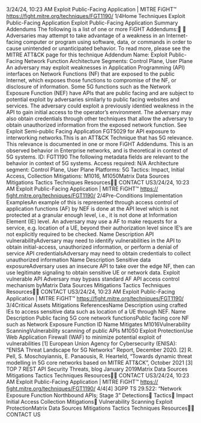 3/24/24, 10:23 AM Exploit Public-Facing Application | MITRE FiGHT™
https://ﬁght.mitre.org/techniques/FGT1190/ 1/4Home Techniques Exploit Public-Facing Application
Exploit Public-Facing Application
Summary
Addendums
The following is a list of one or more FiGHT Addendums:󰅂 󰅂
Adversaries may attempt to take advantage of a weakness in
an Internet-facing computer or program using software, data,
or commands in order to cause unintended or unanticipated
behavior. To read more, please see the MITRE ATT&CK page
for this technique
Addendum Name: Exploit Public-Facing Network Function
Architecture Segments: Control Plane, User Plane
An adversary may exploit weaknesses in Application
Programming (API) interfaces on Network Functions (NF) that
are exposed to the public Internet, which exposes those
functions to compromise of the NF, or disclosure of
information.
Some 5G functions such as the Network Exposure Function
(NEF) have APIs that are public facing and are subject to
potential exploit by adversaries similarly to public facing
websites and services. The adversary could exploit a
previously identi ed weakness in the API to gain initial access
to the operator’s environment. The adversary may also obtain
credentials through other techniques that allow the adversary
to obtain unauthorized information from the exposed network
function. See Exploit Semi-public Facing Application FGT5029
for API exposure to interworking networks.This is an ATT&CK
Technique that has 5G
relevance. This relevance is
documented in one or more
FiGHT Addendums.
This is an observed behavior
in Enterprise networks, and is
theoretical in context of 5G
systems.
ID: FGT1190
The following metadata
fields are relevant to the
behavior in context of 5G
systems.
Access required: N/A
Architecture segment:
Control Plane, User Plane
Platforms: 5G
Tactics: Impact, Initial
Access, Collection
Mitigations: M1016, M1050Matrix Data Sources Mitigations Tactics Techniques Resources󰍝󰇙
CONTACT US3/24/24, 10:23 AM Exploit Public-Facing Application | MITRE FiGHT™
https://ﬁght.mitre.org/techniques/FGT1190/ 2/4Pre-Conditions
Implementation ExamplesAn example of this is represented through access control of
application functions (AF) by NEF is done at the API level
which is not protected at a granular enough level, i.e., it is not
done at Information Element (IE) level. An adversary may use
a AF to make requests for a service, e.g. location of a UE,
beyond their authorization level since IE’s are not explicitly
required to be checked.
Name Description
API vulnerabilityAdversary may need to
identify vulnerabilities
in the API to obtain
initial-access,
unauthorized
information, or perform
a denial of service
API credentialsAdversary may need to
obtain credentials to
collect unauthorized
information
Name Description
Sensitive data exposureAdversary uses an
insecure API to take
over the edge NF, then
can use legitimate
signaling to obtain
sensitive UE or network
data.
Exploit vulnerable API Adversary may bypass
standard AF API access
control mechanism byMatrix Data Sources Mitigations Tactics Techniques Resources󰍝󰇙
CONTACT US3/24/24, 10:23 AM Exploit Public-Facing Application | MITRE FiGHT™
https://ﬁght.mitre.org/techniques/FGT1190/ 3/4Critical Assets
Mitigations
ReferencesName Description
using crafted IEs to
access sensitive data
such as location of a
UE through NEF.
Name Description
Public facing 5G core network
functionsPublic facing core NF
such as Network
Exposure Function
ID Name Mitigates
M1016Vulnerability
ScanningVulnerability scanning
of public APIs
M1050 Exploit ProtectionUse Web Application
Firewall (WAF) to
minimize potential
exploit of vulnerabilities
[1] European Union Agency for Cybersecurity (ENISA): “ENISA
Threat Landscape for 5G Networks” Report, December 2020.
[2] R. Pell, S. Moschoyiannis, E. Panaousis, R. Heart eld,
“Towards dynamic threat modelling in 5G core networks
based on MITRE ATT&CK”, October 2021
[3] TOP 7 REST API Security Threats, blog January 2019Matrix Data Sources Mitigations Tactics Techniques Resources󰍝󰇙
CONTACT US3/24/24, 10:23 AM Exploit Public-Facing Application | MITRE FiGHT™
https://ﬁght.mitre.org/techniques/FGT1190/ 4/4[4] 3GPP TS 29.522: “Network Exposure Function Northbound
APIs; Stage 3”
Detections󰅀
Tactics󰅀
Impact
Initial Access
Collection
Mitigations󰅀
Vulnerability Scanning
Exploit ProtectionMatrix Data Sources Mitigations Tactics Techniques Resources󰍝󰇙
CONTACT US